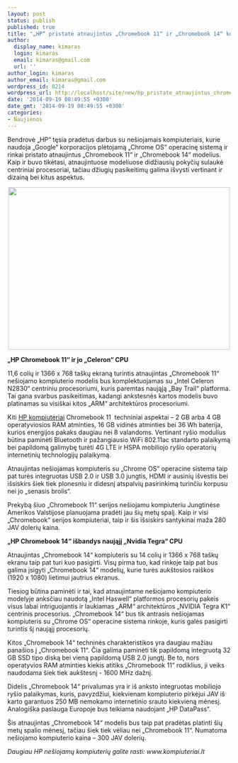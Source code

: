 ```yaml
---
layout: post
status: publish
published: true
title: "„HP“ pristatė atnaujintus „Chromebook 11“ ir „Chromebook 14“ kompiuterius"
author:
  display_name: kimaras
  login: kimaras
  email: kimaras@gmail.com
  url: ''
author_login: kimaras
author_email: kimaras@gmail.com
wordpress_id: 8214
wordpress_url: http://localhost/site/new/hp_pristate_atnaujintus_chromebook_11_ir_chromebook_14_kompiuterius/
date: '2014-09-19 08:49:55 +0300'
date_gmt: '2014-09-19 08:49:55 +0300'
categories:
- Naujienos
---
```

<p>
	Bendrovė &bdquo;HP&ldquo; tęsia pradėtus darbus su ne&scaron;iojamais kompiuteriais, kurie naudoja &bdquo;Google&ldquo; korporacijos plėtojamą &bdquo;Chrome OS&ldquo; operacinę sistemą ir rinkai pristato atnaujintus &bdquo;Chromebook 11&ldquo; ir &bdquo;Chromebook 14&ldquo; modelius. Kaip ir buvo tikėtasi, atnaujintuose modeliuose didžiausių pokyčių sulaukė centriniai procesoriai, tačiau džiugių pasikeitimų galima i&scaron;vysti vertinant ir dizainą bei kitus aspektus.</p>
<p style="text-align: center;">
	<img alt="" src="http://www.technologijos.lt/upload/image/n/mokslas/fizika/S-35210/nuotrauka-77234/hp-chromebook-11-thumb.jpg" style="width: 500px; height: 367px;" /></p>
<p>
	<strong>&bdquo;HP Chromebook 11&ldquo; ir jo &bdquo;Celeron&ldquo; CPU</strong></p>
<p>
	11,6 colių ir 1366 x 768 ta&scaron;kų ekraną turintis atnaujintas &bdquo;Chromebook 11&ldquo; ne&scaron;iojamo kompiuterio modelis bus komplektuojamas su &bdquo;Intel Celeron N2830&ldquo; centriniu procesoriumi, kuris paremtas naująją &bdquo;Bay Trail&ldquo; platforma. Tai gana svarbus pasikeitimas, kadangi ankstesnės kartos modelis buvo platinamas su visi&scaron;kai kitos &bdquo;ARM&ldquo; architektūros procesoriumi.</p>
<p>
	Kiti <a href="http://www.kompiuteriai.lt/nesiojami-kompiuteriai/hp-kompiuteriai/">HP kompiuteriai</a> Chromebook 11&nbsp; techniniai aspektai &ndash; 2 GB arba 4 GB operatyviosios RAM atminties, 16 GB vidinės atminties bei 36 Wh baterija, kurios energijos pakaks daugiau nei 8 valandoms. Vertinant ry&scaron;io modulius būtina paminėti Bluetooth ir pažangiausio WiFi 802.11ac standarto palaikymą bei papildomą galimybę turėti 4G LTE ir HSPA mobiliojo ry&scaron;io operatorių internetinių technologijų palaikymą.</p>
<p>
	Atnaujintas ne&scaron;iojamas kompiuteris su &bdquo;Chrome OS&ldquo; operacine sistema taip pat turės integruotas USB 2.0 ir USB 3.0 jungtis, HDMI ir ausinių i&scaron;vestis bei i&scaron;siskirs &scaron;iek tiek plonesniu ir didesnį atspalvių pasirinkimą turinčiu korpusu nei jo &bdquo;senasis brolis&ldquo;.</p>
<p>
	Prekybą &scaron;iuo &bdquo;Chromebook 11&ldquo; serijos ne&scaron;iojamu kompiuteriu Jungtinėse Amerikos Valstijose planuojama pradėti jau &scaron;ių metų spalį. Kaip ir visi &bdquo;Chromebook&ldquo; serijos kompiuteriai, taip ir &scaron;is i&scaron;siskirs santykinai maža 280 JAV dolerių kaina.</p>
<p>
	<strong>&bdquo;HP Chromebook 14&ldquo; i&scaron;bandys naująjį &bdquo;Nvidia Tegra&ldquo; CPU</strong></p>
<p>
	Atnaujintas &bdquo;Chromebook 14&ldquo; kompiuteris su 14 colių ir 1366 x 768 ta&scaron;kų ekranu taip pat turi kuo pasigirti. Visų pirma tuo, kad rinkoje taip pat bus galima įsigyti &bdquo;Chromebook 14&ldquo; modelių, kurie turės auk&scaron;tosios rai&scaron;kos (1920 x 1080) lietimui jautrius ekranus.</p>
<p>
	Tiesiog būtina paminėti ir tai, kad atnaujintame ne&scaron;iojamo kompiuterio modelyje anksčiau naudotą &bdquo;Intel Haswell&ldquo; platformos procesorių pakeis visus labai intriguojantis ir laukiamas &bdquo;ARM&ldquo; architektūros &bdquo;NVIDIA Tegra K1&ldquo; centrinis procesorius. &bdquo;Chromebook 14&ldquo; bus tik antrasis ne&scaron;iojamas kompiuteris su &bdquo;Chrome OS&ldquo; operacine sistema rinkoje, kuris galės pasigirti turintis &scaron;į naująjį procesorių.</p>
<p>
	Kitos &bdquo;Chromebook 14&ldquo; techninės charakteristikos yra daugiau mažiau pana&scaron;ios į &bdquo;Chromebook 11&ldquo;. Čia galima paminėti tik papildomą integruotą 32 GB SSD tipo diską bei vieną papildomą USB 2.0 jungtį. Be to, nors operatyvios RAM atminties kiekis atitiks &bdquo;Chromebook 11&ldquo; rodiklius, ji veiks naudodama &scaron;iek tiek auk&scaron;tesnį - 1600 MHz dažnį.</p>
<p>
	Didelis &bdquo;Chromebook 14&ldquo; privalumas yra ir i&scaron; anksto integruotas mobiliojo ry&scaron;io palaikymas, kuris, pavyzdžiui, kiekvienam kompiuterio pirkėjui JAV i&scaron; karto garantuos 250 MB nemokamo internetinio srauto kiekvieną mėnesį. Analogi&scaron;ka paslauga Europoje bus teikiama naudojant &bdquo;HP DataPass&ldquo;.</p>
<p>
	&Scaron;is atnaujintas &bdquo;Chromebook 14&ldquo; modelis bus taip pat pradėtas platinti &scaron;ių metų spalio mėnesį, tačiau &scaron;iek tiek vėliau nei &bdquo;Chromebook 11&ldquo;. Numatoma ne&scaron;iojamo kompiuterio kaina &ndash; 300 JAV dolerių.</p>
<p>
	<em>Daugiau HP ne&scaron;iojamų kompiuterių galite rasti: www.kompiuteriai.lt&nbsp;<br />
	</em></p>
